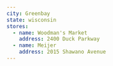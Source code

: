 ```yaml
---
city: Greenbay
state: wisconsin
stores:
  - name: Woodman's Market
    address: 2400 Duck Parkway
  - name: Meijer
    address: 2015 Shawano Avenue
---
```

